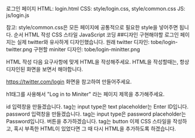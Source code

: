 로그인 페이지
HTML: login.html
CSS: style/login.css, style/common.css
JS: js/login.js

참고: style/common.css은 모든 페이지에 공통적으로 필요한 style을 넣어주면 됩니다.
순서
HTML 작성
CSS 스타일
JavaScript 코딩
##디자인
구현해야할 로그인 페이지는 실제 twitter와 유사하게 디자인했습니다.
원래 twitter 디자인: tobe/login-twitter.png
구현할 miniter 디자인: tobe/login-minitter.png

HTML 작성
다음 요구사항에 맞게 HTML을 작성해주세요.
HTML을 작성할때는, 항상 디자인된 화면을 보면서 해야합니다.

https://twitter.com/login 화면을 참고하여 만들어주세요.

h1태그를 사용해서 "Log in to Miniter" 라는 페이지 제목을 추가해주세요.

id 입력창을 만들겠습니다.
tag는 input
type은 text
placeholder는 Enter ID입니다.
password 입력창을 만들겠습니다.
tag는 input
type은 password
placeholder는 Password입니다.
버튼을 추가하겠습니다.
tag는 button
이제 CSS 스타일을 작성하고,
혹시 부족한 HTML이 있었다면 그 때 다시 HTML을 추가하도록 하겠습니다.